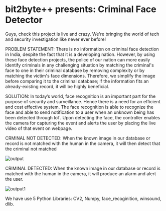 # bit2byte++ presents: Criminal Face Detector
Guys, check this project is live and crazy.
We're bringing the world of tech and security investigation like never ever before!

PROBLEM STATEMENT:
There is no information on criminal face detection in India, despite the fact that it is a developing nation. However, by using these face detection projects, the police of our nation can more easily identify criminals in any challenging situation by matching the criminal's face to one in their criminal database by removing complexity or by matching the victim's face dimensions. Therefore, we simplify the image before comparing it to the criminal database; if the information fits an already-existing record, it will be highly beneficial.

SOLUTION:
In today’s world, face recognition is an important part for the purpose of security and surveillance. Hence there is a need for an efficient and cost effective system.
The face recognition is able to recognize the face and able to send notification to a user when an unknown being has been detected through IoT.
Upon detecting the face, the controller enables the camera for capturing the event and alerts the user by placing the live video of that event on webpage.

CRMINAL NOT DETECTED:
When the known image in our database or record is not matched with the human in the camera, it will then detect that the criminal not matched

![output](https://github.com/shivani-negi/Criminal-Face_Detection/assets/138209290/e6424027-8a3d-4b5f-8bd6-c7ec7cfc8218)

CRIMINAL DETECTED:
When the known image in our database or record is matched with the human in the camera, it will produce an alarm and alert the user.

![output1](https://github.com/shivani-negi/Criminal-Face_Detection/assets/138209290/8ee6774c-e705-4640-8f6b-46046c418e4e)

We have use 5 Python Libraries:
CV2,
Numpy,
face_recoginition,
winsound,
dlib.

